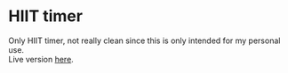 # HIIT timer
Only HIIT timer, not really clean since this is only intended for my personal use.  
Live version [here](https://elqbell.github.io/workout-website/).

